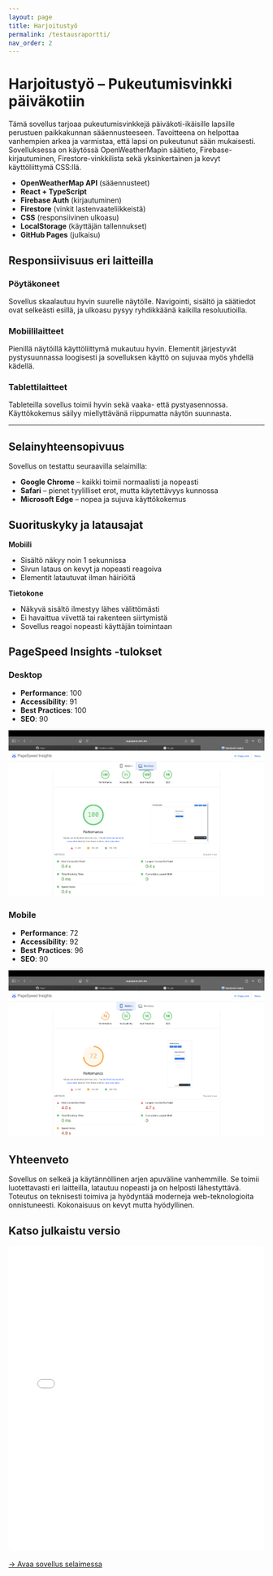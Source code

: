 ```yaml
---
layout: page
title: Harjoitustyö
permalink: /testausraportti/
nav_order: 2
---
```


# Harjoitustyö – Pukeutumisvinkki päiväkotiin

Tämä sovellus tarjoaa pukeutumisvinkkejä päiväkoti-ikäisille lapsille perustuen paikkakunnan sääennusteeseen. Tavoitteena on helpottaa vanhempien arkea ja varmistaa, että lapsi on pukeutunut sään mukaisesti. Sovelluksessa on käytössä OpenWeatherMapin säätieto, Firebase-kirjautuminen, Firestore-vinkkilista sekä yksinkertainen ja kevyt käyttöliittymä CSS:llä.

- **OpenWeatherMap API** (sääennusteet)
- **React + TypeScript**
- **Firebase Auth** (kirjautuminen)
- **Firestore** (vinkit lastenvaateliikkeistä)
- **CSS** (responsiivinen ulkoasu)
- **LocalStorage** (käyttäjän tallennukset)
- **GitHub Pages** (julkaisu)

## Responsiivisuus eri laitteilla

### Pöytäkoneet

Sovellus skaalautuu hyvin suurelle näytölle. Navigointi, sisältö ja säätiedot ovat selkeästi esillä, ja ulkoasu pysyy ryhdikkäänä kaikilla resoluutioilla.

### Mobiililaitteet

Pienillä näytöillä käyttöliittymä mukautuu hyvin. Elementit järjestyvät pystysuunnassa loogisesti ja sovelluksen käyttö on sujuvaa myös yhdellä kädellä.

### Tablettilaitteet

Tableteilla sovellus toimii hyvin sekä vaaka- että pystyasennossa. Käyttökokemus säilyy miellyttävänä riippumatta näytön suunnasta.

---

## Selainyhteensopivuus

Sovellus on testattu seuraavilla selaimilla:

- **Google Chrome** – kaikki toimii normaalisti ja nopeasti  
- **Safari** – pienet tyylilliset erot, mutta käytettävyys kunnossa  
- **Microsoft Edge** – nopea ja sujuva käyttökokemus

## Suorituskyky ja latausajat

**Mobiili**  
- Sisältö näkyy noin 1 sekunnissa  
- Sivun lataus on kevyt ja nopeasti reagoiva  
- Elementit latautuvat ilman häiriöitä

**Tietokone**  
- Näkyvä sisältö ilmestyy lähes välittömästi  
- Ei havaittua viivettä tai rakenteen siirtymistä  
- Sovellus reagoi nopeasti käyttäjän toimintaan


## PageSpeed Insights -tulokset

### Desktop

- **Performance**: 100  
- **Accessibility**: 91  
- **Best Practices**: 100  
- **SEO**: 90  

![PageSpeed Desktop](PageSpeed_desktop.png)

### Mobile

- **Performance**: 72  
- **Accessibility**: 92  
- **Best Practices**: 96  
- **SEO**: 90  

![PageSpeed Mobile](PageSpeed_mobile.png)


## Yhteenveto

Sovellus on selkeä ja käytännöllinen arjen apuväline vanhemmille. Se toimii luotettavasti eri laitteilla, latautuu nopeasti ja on helposti lähestyttävä. Toteutus on teknisesti toimiva ja hyödyntää moderneja web-teknologioita onnistuneesti. Kokonaisuus on kevyt mutta hyödyllinen.

## Katso julkaistu versio

<iframe src="/kliikanen/lopputyo/index.html" width="100%" height="600px" style="border:none; border-radius:8px"></iframe> 

[→ Avaa sovellus selaimessa](https://kimmoliikanen.github.io/kliikanen/lopputyo/index.html)

